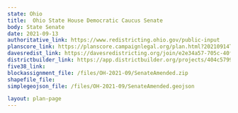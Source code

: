 ```yaml
---
state: Ohio
title:  Ohio State House Democratic Caucus Senate
body: State Senate
date: 2021-09-13
authoritative_link: https://www.redistricting.ohio.gov/public-input
planscore_link: https://planscore.campaignlegal.org/plan.html?20210914T120244.657552239Z
davesredist_link: https://davesredistricting.org/join/e2e34a57-705c-40ff-828d-c53ace3513e5
districtbuilder_link: https://app.districtbuilder.org/projects/404c5799-217e-49dd-9931-a34a396e3e64
five38_link:
blockassignment_file: /files/OH-2021-09/SenateAmended.zip
shapefile_file:
simplegeojson_file: /files/OH-2021-09/SenateAmended.geojson

layout: plan-page
---
```


